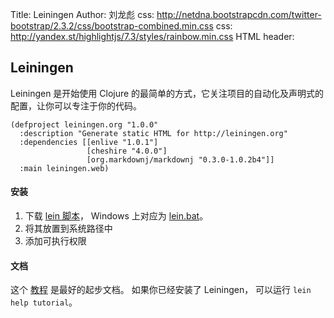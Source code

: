 Title: Leiningen
Author: 刘龙彪
css: http://netdna.bootstrapcdn.com/twitter-bootstrap/2.3.2/css/bootstrap-combined.min.css
css: http://yandex.st/highlightjs/7.3/styles/rainbow.min.css
HTML header: <script src="http://ajax.googleapis.com/ajax/libs/jquery/1.10.2/jquery.min.js"></script>
    <script src="../js/highlight.pack.js"></script>
    <script src="../js/init.js"></script>

##  Leiningen

Leiningen 是开始使用 Clojure 的最简单的方式，它关注项目的自动化及声明式的配置，让你可以专注于你的代码。

    (defproject leiningen.org "1.0.0"
      :description "Generate static HTML for http://leiningen.org"
      :dependencies [[enlive "1.0.1"]
                     [cheshire "4.0.0"]
                     [org.markdownj/markdownj "0.3.0-1.0.2b4"]]
      :main leiningen.web)

#### 安装

1. 下载 [lein 脚本](https://raw.github.com/technomancy/leiningen/stable/bin/lein)，
    Windows 上对应为 [lein.bat](https://raw.github.com/technomancy/leiningen/stable/bin/lein.bat)。
2. 将其放置到系统路径中
3. 添加可执行权限

#### 文档

这个 [教程](https://github.com/technomancy/leiningen/blob/stable/doc/TUTORIAL.md) 是最好的起步文档。
如果你已经安装了 Leiningen， 可以运行 `lein help tutorial`。